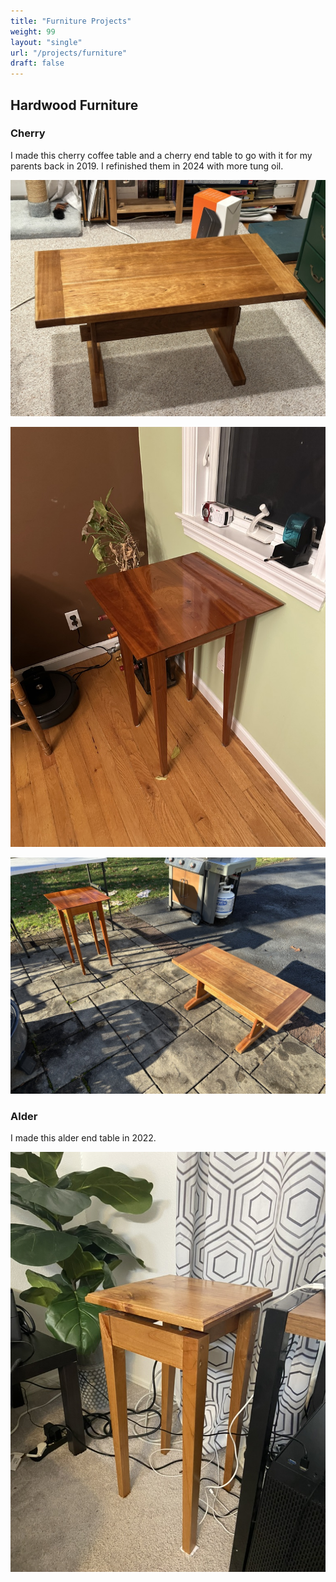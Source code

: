 ```yaml
---
title: "Furniture Projects"
weight: 99
layout: "single"
url: "/projects/furniture"
draft: false
---
```


## Hardwood Furniture
### Cherry

I made this cherry coffee table and a cherry end table to go with it for my parents back in 2019. I refinished them in 2024 with more tung oil. 

![coffee](images/coffee.jpeg)

![end](images/end.jpeg)

![both](images/bothtables.jpeg)

### Alder

I made this alder end table in 2022.

![end](images/alderend.jpeg)